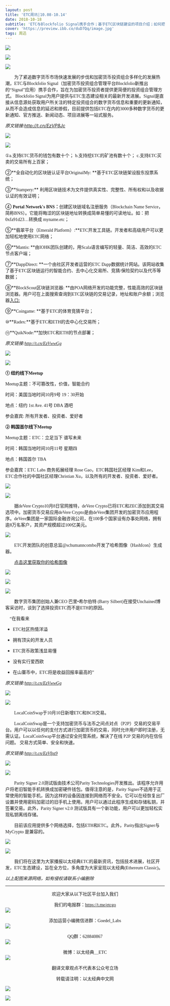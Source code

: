 ```yaml
---
layout: post
title: 'ETC周讯|10.08-10.14'
date: 2018-10-18
subtitle: 'ETC与Blockfolio Signal携手合作；基于ETC区块链建设的项目介绍；如何把旧手机变成硬件钱包。'
cover: 'https://preview.ibb.co/duD7Qq/image.jpg'
tags: 周迅
---
```


![](https://image.ibb.co/h9VWJA/image.jpg)


![](https://image.ibb.co/hYYM1V/1.png)

![](https://image.ibb.co/htRPMV/1.jpg)

&emsp;&emsp;<font face="微软雅黑">为了紧追数字货币市场快速发展的步伐和加密货币投资组合多样化的发展热潮，ETC与Blockfolio Signal（加密货币投资组合管理平台Blockfolio新推出的“Signal”应用）携手合作，旨在为加密货币投资者提供更简便的投资组合管理方式。 Blockfolio Signal为用户提供与ETC生态建设相关的最新开发进展。Signal是直接从信息源处获取用户所关注的特定投资组合的数字货币信息和重要的更新通知，从而不会造成信息的延迟和掺假，目前提供包括ETC在内的3000多种数字货币的更新通知、官方推送、新闻动态、项目进展等一站式服务。</font>

*原文链接:http://t.cn/EzVP8Jc*


![](https://image.ibb.co/dmfC8A/2.png)

![](https://image.ibb.co/dHc9oA/2.jpg)

<font face="微软雅黑">①a.支持ETC货币的钱包有数十个；</font>
<font face="微软雅黑">b.支持挖ETC的矿池有数十个；</font>
<font face="微软雅黑">c.支持ETC买卖的交易所有上百家；</font>

②**<font face="微软雅黑">全自动化的区块链认证平台OriginalMy: </font>**<font face="微软雅黑">基于ETC区块链架设股东投票系统；</font>

③**<font face="微软雅黑">Stampery:</font>** <font face="微软雅黑">利用区块链技术为文件提供真实性、完整性、所有权和以及收据认证的有效证明；</font>

④ **<font face="微软雅黑">Portal Network's BNS：</font>**<font face="微软雅黑">创建区块链域名注册服务（Blockchain Name Service，简称BNS）。它能将晦涩的区块链地址转换成简单易懂的可读地址。如：把0xfa91d23…转换成 myname.etc；</font>


⑤**<font face="微软雅黑">翡翠平台（Emerald Platform）:</font>**<font face="微软雅黑">ETC开发工具链。开发者和高级用户可以更加轻松地使用ETC网络；</font>


⑥**<font face="微软雅黑">Mantis: </font>**<font face="微软雅黑">由IOHK团队创建的，用Scala语言编写的轻量、简洁、高效的ETC节点客户端；</font>


⑦**<font face="微软雅黑">DappDirect: </font>**<font face="微软雅黑">一个由社区开发者运营的ETC Dapp数据统计网站。该网站收集了基于ETC区块链运行的智能合约、去中心化交易所、竞猜/保险契约以及代币等数据；</font>


⑧**<font face="微软雅黑">BlockScout区块链浏览器: </font>**<font face="微软雅黑">由POA网络开发的功能完整，性能高效的区块链浏览器。用户可在上面搜索查询到ETC区块链的交易记录，地址和账户余额；浏览器</font>[入口:](http://blockscout.com/etc/mainnet/)


⑨**<font face="微软雅黑">Coingame: </font>**<font face="微软雅黑">基于ETC的体育竞猜平台；</font>


⑩**<font face="微软雅黑">Radex:</font>**<font face="微软雅黑">基于ETC和ETH的去中心化交易所；</font>


⑪**<font face="微软雅黑">QuikNode:</font>**<font face="微软雅黑">加快ETC和ETH的节点部署；</font>

*<font face="微软雅黑">原文链接:http://t.cn/EzVwwGg</font>*

![](https://preview.ibb.co/gWQhaq/3.png)

![](https://image.ibb.co/fNT4MV/3.png)


**<font face="微软雅黑">① 纽约线下Meetup</font>**

<font face="微软雅黑">Meetup主题：不可篡改性，价值，智能合约</font><br>

<font face="微软雅黑">时间：美国当地时间10月9号 19：30开始</font><br>

<font face="微软雅黑">地点：纽约 1st Ave. 41号 DBA 酒吧</font><br>

<font face="微软雅黑">参会嘉宾: 所有开发者、投资者、爱好者</font><br>

[](https://preview.ibb.co/j2mxaq/4.png)

**<font face="微软雅黑">② 韩国首尔线下Meetup</font>**

<font face="微软雅黑">Meetup主题：ETC：立足当下 谱写未来</font><br>

<font face="微软雅黑">时间：韩国当地时间10月11号 星期四</font><br>

<font face="微软雅黑">地点：韩国首尔 TBA</font><br>

<font face="微软雅黑">参会嘉宾：ETC Labs 商务拓展经理 Rose Gao，ETC韩国社区经理 Kim和Lee， ETC合作社的中国社区经理Christian Xu，以及所有的开发者、投资者、爱好者。</font><br>

![](https://image.ibb.co/mcUavq/4.png)

![](https://preview.ibb.co/m4S3Fq/5.png)

&emsp;&emsp;<font face="微软雅黑">据deVere Crypto10月8日官网推特，deVere Crypto已将ETC和ZEC添加到其交易选项中。加密货币交易应用deVere Crypto是由deVere集团开发的加密货币应用程序。deVere集团是一家国际金融咨询公司，在100多个国家设有办事处网络，拥有逾8万名客户，其资产规模超过100亿美元。</font>

![](https://image.ibb.co/j9RATA/5.png)

&emsp;&emsp;<font face="微软雅黑">ETC开发团队的创意总监@schumanncombo开发了哈希图像（HashIcon）生成器。</font>

&emsp;&emsp;[<font face="微软雅黑">点击这里获取你的哈希图像</font>](http://t.cn/EzVqzNL)

![](https://preview.ibb.co/bKZTgV/6.jpg)

![](https://image.ibb.co/gfLtgV/6.png)

![](https://image.ibb.co/jLH3Fq/6.png)

&emsp;&emsp;<font face="微软雅黑">数字货币集团创始人兼CEO 巴里•希尔伯特 (Barry Silbert)在接受Unchained博客采访时，谈到了选择投资ETC而不是ETH的原因。</font>

&emsp;<font face="微软雅黑">“在我看来</font>

- <font face="微软雅黑">ETC社区热情洋溢</font>

- <font face="微软雅黑">拥有顶尖的开发人员</font>

- <font face="微软雅黑">ETC货币政策浅显易懂</font>

- <font face="微软雅黑">没有实行爱西欧</font>

- <font face="微软雅黑">在山寨币中，ETC将是收益回报率最高的”</font>

*<font face="微软雅黑">原文链接:http://t.cn/EzVwwGg</font>*


![](https://image.ibb.co/e9Hvvq/7.png)

![](https://preview.ibb.co/eNk11V/8.jpg)



&emsp;&emsp;<font face="微软雅黑">LocalCoinSwap于10月10日新增ETC和BCH交易。</font>

&emsp;&emsp;<font face="微软雅黑">LocalCoinSwap是一个支持加密货币与法币之间点对点（P2P）交易的交易平台。用户可以以任何的支付方式进行加密货币的交易，同时允许用户即时注册，无需认证。LocalCoinSwap平台通过安全托管系统，解决了在线 P2P 交易的内在信任问题。 交易方式简单、安全和快速。</font>

*<font face="微软雅黑">原文链接:http://t.cn/EzVfpz9</font>*

![](https://image.ibb.co/fCYDgV/8.png)

![](https://image.ibb.co/eqxbkq/9.jpg)

&emsp;&emsp;<font face="微软雅黑">Parity Signer 2.0测试版由技术公司Parity Technologies开发推出。该程序允许用户将老旧智能手机转换成加密硬件钱包。值得注意的是，Parity Signer不适用于正常使用的智能手机，因为这样的设备因连接到网络而不安全。它可以在经恢复出厂设置并使用密码加密过的旧手机上使用。用户可以通过此程序生成和存储私钥，并签署交易。此外，Parity Signer v2.0 测试版具有一个新功能，用户可以更加轻松实现私钥离线存储。</font>

&emsp;&emsp;<font face="微软雅黑">目前该应用提供多个网络选择，包括ETH和ETC。此外，Parity指出Signer与MyCrypto 是兼容的。</font>

![](https://image.ibb.co/d304oA/9.png)

![](https://image.ibb.co/n8LJyA/10.jpg)

&emsp;&emsp;<font face="微软雅黑">我们将在这里为大家播报以太经典ETC的最新资讯，包括技术进展，社区开发，ETC生态建设，旨在全方位，多角度为大家呈现以太经典(Ethereum Classic)。


*<font face="微软雅黑">以上配图来源网络，如有侵权请联系小编删除</font>*



***
<font face="微软雅黑"><center>欢迎大家从以下社区平台加入我们</center></font>


<font face="微软雅黑"><center>我们的电报群：https://t.me/etcgo</center></font>
![](https://image.ibb.co/jcDicU/ETC.jpg)

<font face="微软雅黑"><center>添加运营小编微信进群：Goedel_Labs</center></font>
![](https://image.ibb.co/kxnLP9/YAN.jpg)

<font face="微软雅黑"><center>QQ群：628840867</center></font>
![](https://image.ibb.co/fnbEj9/ETCQQ3.jpg)

<font face="微软雅黑"><center>微博：以太经典＿ETC</center></font>
![](https://image.ibb.co/hi1rWp/ETC.jpg)

<font face="微软雅黑"><center>翻译文章观点不代表本公众号立场</center></font>

<font face="微软雅黑"><center>转载请注明：以太经典中文网</center></font>

![](https://image.ibb.co/mGe2Qq/image.jpg)

[![](https://image.ibb.co/miAkrp/01.jpg)](http://goedel.ai)
